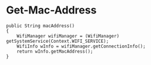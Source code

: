 Get-Mac-Address
===============


    public String macAddress()
    {
    	WifiManager wifiManager = (WifiManager) getSystemService(Context.WIFI_SERVICE);
    	WifiInfo wInfo = wifiManager.getConnectionInfo();
    	return wInfo.getMacAddress(); 
    }
